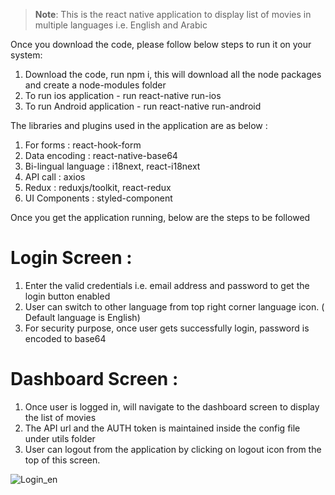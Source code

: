 >**Note**: This is the react native application to display list of movies in multiple languages i.e. English and Arabic

Once you download the code, please follow below steps to run it on your system:

1. Download the code, run npm i, this will download all the node packages and create a node-modules folder
2. To run ios application - run react-native run-ios
3. To run Android application - run react-native run-android

The libraries and plugins used in the application are as below :

1. For forms : react-hook-form
2. Data encoding : react-native-base64
3. Bi-lingual language : i18next, react-i18next
4. API call : axios
5. Redux : reduxjs/toolkit, react-redux
6. UI Components : styled-component

Once you get the application running, below are the steps to be followed

# Login Screen :

 1. Enter the valid credentials i.e. email address and password to get the login button enabled
 2. User can switch to other language from top right corner language icon. ( Default language is English)
 3. For security purpose, once user gets successfully login, password is encoded to base64

 # Dashboard Screen :

 1. Once user is logged in, will navigate to the dashboard screen to display the list of movies
 2. The API url and the AUTH token is maintained inside the config file under utils folder
 3. User can logout from the application by clicking on logout icon from the top of this screen.

 

![Login_en](https://github.com/user-attachments/assets/3f18fecf-5a2d-4a1b-973b-d9e6a33abbc0)

      

     




   




